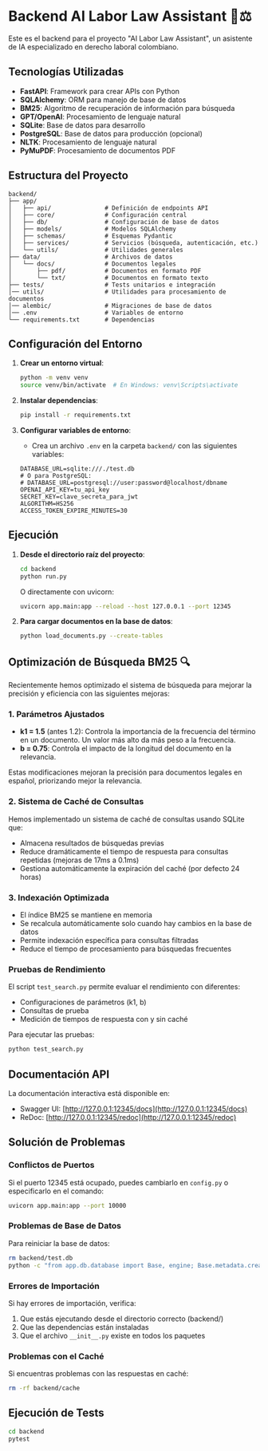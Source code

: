 # Backend AI Labor Law Assistant 🤖⚖️

Este es el backend para el proyecto "AI Labor Law Assistant", un asistente de IA especializado en derecho laboral colombiano.

## Tecnologías Utilizadas

- **FastAPI**: Framework para crear APIs con Python
- **SQLAlchemy**: ORM para manejo de base de datos
- **BM25**: Algoritmo de recuperación de información para búsqueda
- **GPT/OpenAI**: Procesamiento de lenguaje natural
- **SQLite**: Base de datos para desarrollo
- **PostgreSQL**: Base de datos para producción (opcional)
- **NLTK**: Procesamiento de lenguaje natural
- **PyMuPDF**: Procesamiento de documentos PDF

## Estructura del Proyecto

```
backend/
├── app/
│   ├── api/               # Definición de endpoints API
│   ├── core/              # Configuración central
│   ├── db/                # Configuración de base de datos
│   ├── models/            # Modelos SQLAlchemy
│   ├── schemas/           # Esquemas Pydantic
│   ├── services/          # Servicios (búsqueda, autenticación, etc.)
│   └── utils/             # Utilidades generales
├── data/                  # Archivos de datos
│   └── docs/              # Documentos legales
│       ├── pdf/           # Documentos en formato PDF
│       └── txt/           # Documentos en formato texto
├── tests/                 # Tests unitarios e integración
│── utils/                 # Utilidades para procesamiento de documentos
│── alembic/               # Migraciones de base de datos
│── .env                   # Variables de entorno
└── requirements.txt       # Dependencias
```

## Configuración del Entorno

1. **Crear un entorno virtual**:
   ```bash
   python -m venv venv
   source venv/bin/activate  # En Windows: venv\Scripts\activate
   ```

2. **Instalar dependencias**:
   ```bash
   pip install -r requirements.txt
   ```

3. **Configurar variables de entorno**:
   - Crea un archivo `.env` en la carpeta `backend/` con las siguientes variables:
   ```
   DATABASE_URL=sqlite:///./test.db
   # O para PostgreSQL:
   # DATABASE_URL=postgresql://user:password@localhost/dbname
   OPENAI_API_KEY=tu_api_key
   SECRET_KEY=clave_secreta_para_jwt
   ALGORITHM=HS256
   ACCESS_TOKEN_EXPIRE_MINUTES=30
   ```

## Ejecución

1. **Desde el directorio raíz del proyecto**:
   ```bash
   cd backend
   python run.py
   ```
   O directamente con uvicorn:
   ```bash
   uvicorn app.main:app --reload --host 127.0.0.1 --port 12345
   ```

2. **Para cargar documentos en la base de datos**:
   ```bash
   python load_documents.py --create-tables
   ```

## Optimización de Búsqueda BM25 🔍

Recientemente hemos optimizado el sistema de búsqueda para mejorar la precisión y eficiencia con las siguientes mejoras:

### 1. Parámetros Ajustados

- **k1 = 1.5** (antes 1.2): Controla la importancia de la frecuencia del término en un documento. Un valor más alto da más peso a la frecuencia.
- **b = 0.75**: Controla el impacto de la longitud del documento en la relevancia. 

Estas modificaciones mejoran la precisión para documentos legales en español, priorizando mejor la relevancia.

### 2. Sistema de Caché de Consultas

Hemos implementado un sistema de caché de consultas usando SQLite que:

- Almacena resultados de búsquedas previas 
- Reduce dramáticamente el tiempo de respuesta para consultas repetidas (mejoras de 17ms a 0.1ms)
- Gestiona automáticamente la expiración del caché (por defecto 24 horas)

### 3. Indexación Optimizada

- El índice BM25 se mantiene en memoria
- Se recalcula automáticamente solo cuando hay cambios en la base de datos
- Permite indexación específica para consultas filtradas
- Reduce el tiempo de procesamiento para búsquedas frecuentes

### Pruebas de Rendimiento

El script `test_search.py` permite evaluar el rendimiento con diferentes:
- Configuraciones de parámetros (k1, b)
- Consultas de prueba
- Medición de tiempos de respuesta con y sin caché

Para ejecutar las pruebas:
```bash
python test_search.py
```

## Documentación API

La documentación interactiva está disponible en:

- Swagger UI: [http://127.0.0.1:12345/docs](http://127.0.0.1:12345/docs)
- ReDoc: [http://127.0.0.1:12345/redoc](http://127.0.0.1:12345/redoc)

## Solución de Problemas

### Conflictos de Puertos

Si el puerto 12345 está ocupado, puedes cambiarlo en `config.py` o especificarlo en el comando:
```bash
uvicorn app.main:app --port 10000
```

### Problemas de Base de Datos

Para reiniciar la base de datos:
```bash
rm backend/test.db
python -c "from app.db.database import Base, engine; Base.metadata.create_all(bind=engine)"
```

### Errores de Importación

Si hay errores de importación, verifica:
1. Que estás ejecutando desde el directorio correcto (backend/)
2. Que las dependencias están instaladas
3. Que el archivo `__init__.py` existe en todos los paquetes

### Problemas con el Caché

Si encuentras problemas con las respuestas en caché:
```bash
rm -rf backend/cache
```

## Ejecución de Tests

```bash
cd backend
pytest
``` 